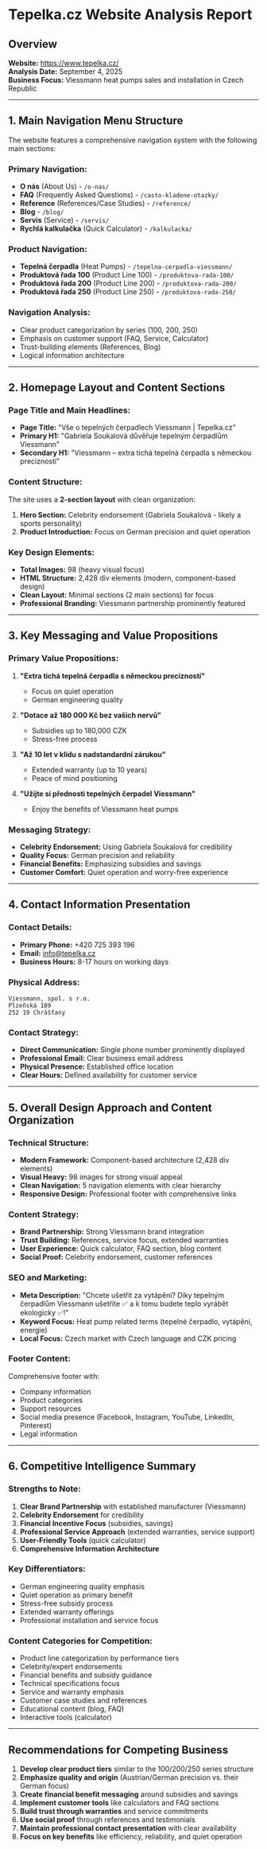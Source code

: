 # Tepelka.cz Website Analysis Report

## Overview
**Website:** https://www.tepelka.cz/  
**Analysis Date:** September 4, 2025  
**Business Focus:** Viessmann heat pumps sales and installation in Czech Republic

---

## 1. Main Navigation Menu Structure

The website features a comprehensive navigation system with the following main sections:

### Primary Navigation:
- **O nás** (About Us) - `/o-nas/`
- **FAQ** (Frequently Asked Questions) - `/casto-kladene-otazky/`
- **Reference** (References/Case Studies) - `/reference/`
- **Blog** - `/blog/`
- **Servis** (Service) - `/servis/`
- **Rychlá kalkulačka** (Quick Calculator) - `/kalkulacka/`

### Product Navigation:
- **Tepelná čerpadla** (Heat Pumps) - `/tepelna-cerpadla-viessmann/`
- **Produktová řada 100** (Product Line 100) - `/produktova-rada-100/`
- **Produktová řada 200** (Product Line 200) - `/produktova-rada-200/`
- **Produktová řada 250** (Product Line 250) - `/produktova-rada-250/`

### Navigation Analysis:
- Clear product categorization by series (100, 200, 250)
- Emphasis on customer support (FAQ, Service, Calculator)
- Trust-building elements (References, Blog)
- Logical information architecture

---

## 2. Homepage Layout and Content Sections

### Page Title and Main Headlines:
- **Page Title:** "Vše o tepelných čerpadlech Viessmann | Tepelka.cz"
- **Primary H1:** "Gabriela Soukalová důvěřuje tepelným čerpadlům Viessmann"
- **Secondary H1:** "Viessmann – extra tichá tepelná čerpadla s německou precizností"

### Content Structure:
The site uses a **2-section layout** with clean organization:

1. **Hero Section:** Celebrity endorsement (Gabriela Soukalová - likely a sports personality)
2. **Product Introduction:** Focus on German precision and quiet operation

### Key Design Elements:
- **Total Images:** 98 (heavy visual focus)
- **HTML Structure:** 2,428 div elements (modern, component-based design)
- **Clean Layout:** Minimal sections (2 main sections) for focus
- **Professional Branding:** Viessmann partnership prominently featured

---

## 3. Key Messaging and Value Propositions

### Primary Value Propositions:
1. **"Extra tichá tepelná čerpadla s německou precizností"**
   - Focus on quiet operation
   - German engineering quality

2. **"Dotace až 180 000 Kč bez vašich nervů"**
   - Subsidies up to 180,000 CZK
   - Stress-free process

3. **"Až 10 let v klidu s nadstandardní zárukou"**
   - Extended warranty (up to 10 years)
   - Peace of mind positioning

4. **"Užĳte si přednosti tepelných čerpadel Viessmann"**
   - Enjoy the benefits of Viessmann heat pumps

### Messaging Strategy:
- **Celebrity Endorsement:** Using Gabriela Soukalová for credibility
- **Quality Focus:** German precision and reliability
- **Financial Benefits:** Emphasizing subsidies and savings
- **Customer Comfort:** Quiet operation and worry-free experience

---

## 4. Contact Information Presentation

### Contact Details:
- **Primary Phone:** +420 725 393 196
- **Email:** info@tepelka.cz
- **Business Hours:** 8-17 hours on working days

### Physical Address:
```
Viessmann, spol. s r.o.
Plzeňská 189
252 19 Chrášťany
```

### Contact Strategy:
- **Direct Communication:** Single phone number prominently displayed
- **Professional Email:** Clear business email address
- **Physical Presence:** Established office location
- **Clear Hours:** Defined availability for customer service

---

## 5. Overall Design Approach and Content Organization

### Technical Structure:
- **Modern Framework:** Component-based architecture (2,428 div elements)
- **Visual Heavy:** 98 images for strong visual appeal
- **Clean Navigation:** 5 navigation elements with clear hierarchy
- **Responsive Design:** Professional footer with comprehensive links

### Content Strategy:
- **Brand Partnership:** Strong Viessmann brand integration
- **Trust Building:** References, service focus, extended warranties
- **User Experience:** Quick calculator, FAQ section, blog content
- **Social Proof:** Celebrity endorsement, customer references

### SEO and Marketing:
- **Meta Description:** "Chcete ušetřit za vytápění? Díky tepelným čerpadlům Viessmann ušetříte ✅ a k tomu budete teplo vyrábět ekologicky ✅!"
- **Keyword Focus:** Heat pump related terms (tepelné čerpadlo, vytápění, energie)
- **Local Focus:** Czech market with Czech language and CZK pricing

### Footer Content:
Comprehensive footer with:
- Company information
- Product categories
- Support resources
- Social media presence (Facebook, Instagram, YouTube, LinkedIn, Pinterest)
- Legal information

---

## 6. Competitive Intelligence Summary

### Strengths to Note:
1. **Clear Brand Partnership** with established manufacturer (Viessmann)
2. **Celebrity Endorsement** for credibility
3. **Financial Incentive Focus** (subsidies, savings)
4. **Professional Service Approach** (extended warranties, service support)
5. **User-Friendly Tools** (quick calculator)
6. **Comprehensive Information Architecture**

### Key Differentiators:
- German engineering quality emphasis
- Quiet operation as primary benefit
- Stress-free subsidy process
- Extended warranty offerings
- Professional installation and service focus

### Content Categories for Competition:
- Product line categorization by performance tiers
- Celebrity/expert endorsements
- Financial benefits and subsidy guidance
- Technical specifications focus
- Service and warranty emphasis
- Customer case studies and references
- Educational content (blog, FAQ)
- Interactive tools (calculator)

---

## Recommendations for Competing Business

1. **Develop clear product tiers** similar to the 100/200/250 series structure
2. **Emphasize quality and origin** (Austrian/German precision vs. their German focus)
3. **Create financial benefit messaging** around subsidies and savings
4. **Implement customer tools** like calculators and FAQ sections
5. **Build trust through warranties** and service commitments
6. **Use social proof** through references and testimonials
7. **Maintain professional contact presentation** with clear availability
8. **Focus on key benefits** like efficiency, reliability, and quiet operation